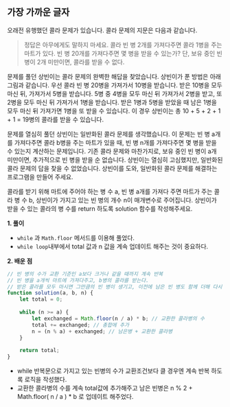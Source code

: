 ## 가장 가까운 글자
오래전 유행했던 콜라 문제가 있습니다. 콜라 문제의 지문은 다음과 같습니다.

> 정답은 아무에게도 말하지 마세요.
콜라 빈 병 2개를 가져다주면 콜라 1병을 주는 마트가 있다. 빈 병 20개를 가져다주면 몇 병을 받을 수 있는가?
단, 보유 중인 빈 병이 2개 미만이면, 콜라를 받을 수 없다.

문제를 풀던 상빈이는 콜라 문제의 완벽한 해답을 찾았습니다. 상빈이가 푼 방법은 아래 그림과 같습니다. 우선 콜라 빈 병 20병을 가져가서 10병을 받습니다. 받은 10병을 모두 마신 뒤, 가져가서 5병을 받습니다. 5병 중 4병을 모두 마신 뒤 가져가서 2병을 받고, 또 2병을 모두 마신 뒤 가져가서 1병을 받습니다. 받은 1병과 5병을 받았을 때 남은 1병을 모두 마신 뒤 가져가면 1병을 또 받을 수 있습니다. 이 경우 상빈이는 총 10 + 5 + 2 + 1 + 1 = 19병의 콜라를 받을 수 있습니다.

문제를 열심히 풀던 상빈이는 일반화된 콜라 문제를 생각했습니다. 이 문제는 빈 병 a개를 가져다주면 콜라 b병을 주는 마트가 있을 때, 빈 병 n개를 가져다주면 몇 병을 받을 수 있는지 계산하는 문제입니다. 기존 콜라 문제와 마찬가지로, 보유 중인 빈 병이 a개 미만이면, 추가적으로 빈 병을 받을 순 없습니다. 상빈이는 열심히 고심했지만, 일반화된 콜라 문제의 답을 찾을 수 없었습니다. 상빈이를 도와, 일반화된 콜라 문제를 해결하는 프로그램을 만들어 주세요.

콜라를 받기 위해 마트에 주어야 하는 병 수 a, 빈 병 a개를 가져다 주면 마트가 주는 콜라 병 수 b, 상빈이가 가지고 있는 빈 병의 개수 n이 매개변수로 주어집니다. 상빈이가 받을 수 있는 콜라의 병 수를 return 하도록 solution 함수를 작성해주세요.
<br>

**1. 풀이**

- `while` 과 `Math.floor` 메서드를 이용해 풀었다.
- `while loop`내부에서 total 값과 n 값을 계속 업데이트 해주는 것이 중요하다.

**2. 배운 점**
```javascript
// 빈 병의 수가 교환 기준인 a보다 크거나 같을 때까지 계속 반복
// 빈 병을 a개씩 마트에 가져다주고, b병의 콜라를 받는다.
// 받은 콜라를 모두 마시면 그만큼의 빈 병이 생기고, 이전에 남은 빈 병도 함께 더해 다시 교환한다.
function solution(a, b, n) {
    let total = 0;
        
    while (n >= a) {
        let exchanged = Math.floor(n / a) * b; // 교환한 콜라병의 수
        total += exchanged; // 총합에 추가
        n = (n % a) + exchanged; // 남은병 + 교환한 콜라병
    }
    
    return total;
}
```
- while 반복문으로 가지고 있는 빈병의 수가 교환조건보다 클 경우엔 계속 반복 하도록 로직을 작성했다.
- 교환한 콜라병의 수를 계속 total값에 추가해주고 남은 빈병은 n % 2 + Math.floor( n / a ) * b 로 업데이트 해주었다.